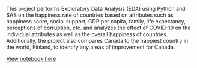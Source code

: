 This project performs Exploratory Data Analysis (EDA) using Python and SAS on the happiness rate of countries based on attributes such as happiness score, social support, GDP per capita, family, life expectancy, perceptions of corruption, etc. and analyzes the effect of COVID-19 on the individual attributes as well as the overall happiness of countries. Additionally, the project also compares Canada to the happiest country in the world, Finland, to identify any areas of improvement for Canada.

[View notebook here](https://nbviewer.org/github/Saxena-Kashish/Data-Analytics-Projects/blob/main/World_Happiness_Report_EDA_Python/World_Happiness_Report_EDA.ipynb?flush_cache=True)
